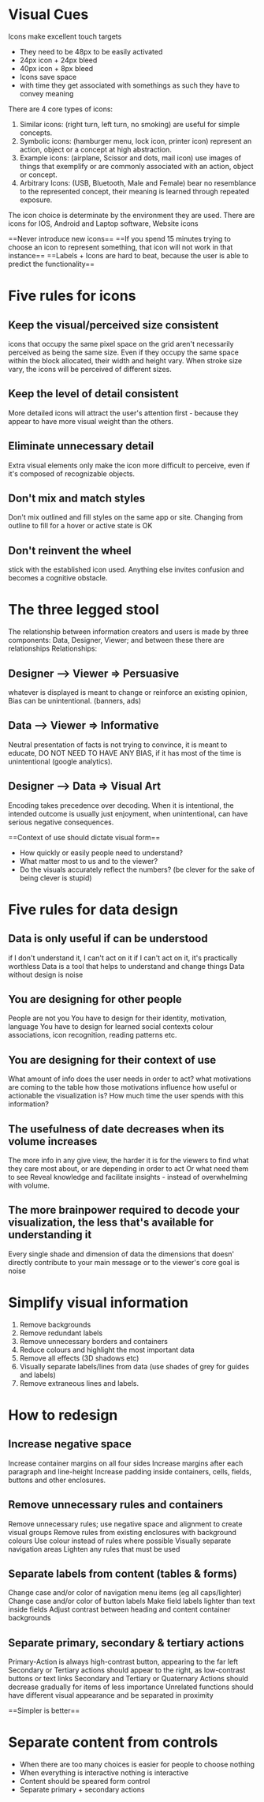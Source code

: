 # Visual Cues
Icons make excellent touch targets
- They need to be 48px to be easily activated 
- 24px icon + 24px bleed 
- 40px icon + 8px bleed
- Icons save space
- with time they get associated with somethings as such they have to convey meaning

There are 4 core types of icons:
1. Similar icons: (right turn, left turn, no smoking) are useful for simple concepts.
2. Symbolic icons: (hamburger menu, lock icon, printer icon) represent an action, object or a concept at high abstraction.
3. Example icons: (airplane, Scissor and dots, mail icon) use images of things that exemplify or are commonly associated with an action, object or concept.
4. Arbitrary Icons: (USB, Bluetooth, Male and Female) bear no resemblance to the represented concept, their meaning is learned through repeated exposure.

The icon choice is determinate by the environment they are used. There are icons for IOS, Android and Laptop software, Website icons

==Never introduce new icons==
==If you spend 15 minutes trying to choose an icon to represent something, that icon will not work in that instance==
==Labels + Icons are hard to beat, because the user is able to predict the functionality==

# Five rules for icons

## Keep the visual/perceived size consistent
icons that occupy the same pixel space on the grid aren't necessarily perceived as being the same size.
Even if they occupy the same space within the block allocated, their width and height vary.
When stroke size vary, the icons will be perceived of different sizes.

## Keep the level of detail consistent
More detailed icons will attract the user's attention first - because they appear to have more visual weight than the others.

## Eliminate unnecessary detail
Extra visual elements only make the icon more difficult to perceive, even if it's composed of recognizable objects.

## Don't mix and match styles
Don't mix outlined and fill styles on the same app or site.
Changing from outline to fill for a hover or active state is OK

## Don't reinvent the wheel
stick with the established icon used. Anything else invites confusion and becomes a cognitive obstacle.

# The three legged stool
The relationship between information creators and users is made by three components: Data, Designer, Viewer; and between these there are relationships
Relationships: 
## Designer --> Viewer => Persuasive
whatever is displayed is meant to change or reinforce an existing opinion, Bias can be unintentional. (banners, ads)

## Data --> Viewer => Informative
Neutral presentation of facts is not trying to convince, it is meant to educate, DO NOT NEED TO HAVE ANY BIAS, if it has most of the time is unintentional (google analytics).

## Designer --> Data => Visual Art
Encoding takes precedence over decoding. When it is intentional, the intended outcome is usually just enjoyment, when unintentional, can have serious negative consequences.

==Context of use should dictate visual form==

- How quickly or easily people need to understand?
- What matter most to us and to the viewer?
- Do the visuals accurately reflect the numbers? (be clever for the sake of being clever is stupid)

# Five rules for data design

## Data is only useful if can be understood
if I don't understand it, I can't act on it
if I can't act on it, it's practically worthless
Data is a tool that helps to understand and change things
Data without design is noise

## You are designing for other people
People are not you
You have to design for their identity, motivation, language
You have to design for learned social contexts colour associations, icon recognition, reading patterns etc.

## You are designing for their context of use
What amount of info does the user needs in order to act?
what motivations are coming to the table
how those motivations influence how useful or actionable the visualization is?
How much time the user spends with this information?

## The usefulness of date decreases when its volume increases
The more info in any give view, the harder it is for the viewers to find what they care most about,
or are depending in order to act
Or what need them to see
Reveal knowledge and facilitate insights - instead of overwhelming with volume.

## The more brainpower required to decode your visualization, the less that's available for understanding it
Every single shade and dimension of data the dimensions that doesn' directly contribute to your main message or to the viewer's core goal is noise

# Simplify visual information
1. Remove backgrounds
2. Remove redundant labels
3. Remove unnecessary borders and containers
4. Reduce colours and highlight the most important data
5. Remove all effects (3D shadows etc)
6. Visually separate labels/lines from data (use shades of grey for guides and labels)
7. Remove extraneous lines and labels.

# How to redesign

## Increase negative space
Increase container margins on all four sides
Increase margins after each paragraph and line-height
Increase padding inside containers, cells, fields, buttons and other enclosures.

## Remove unnecessary rules and containers
Remove unnecessary rules; use negative space and alignment to create visual groups
Remove rules from existing enclosures with background colours
Use colour instead of rules where possible
Visually separate navigation areas
Lighten any rules that must be used

## Separate labels from content (tables & forms)
Change case and/or color of navigation menu items (eg all caps/lighter)
Change case and/or color of button labels
Make field labels lighter than text inside fields
Adjust contrast between heading and content container backgrounds

## Separate primary, secondary & tertiary actions
Primary-Action is always high-contrast button, appearing to the far left
Secondary or Tertiary actions should appear to the right, as low-contrast buttons or text links
Secondary and Tertiary or Quaternary Actions should decrease gradually for items of less importance
Unrelated functions should have different visual appearance and be separated in proximity

==Simpler is better==

# Separate content from controls

- When there are too many choices is easier for people to choose nothing
- When everything is interactive nothing is interactive
- Content should be speared form control
- Separate primary + secondary actions


